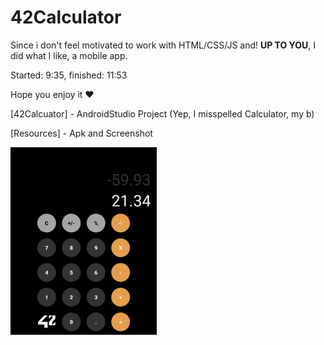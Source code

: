 # 42Calculator
Since i don't feel motivated to work with HTML/CSS/JS and! **UP TO YOU**, I did what I like, a mobile app.

Started: 9:35, finished: 11:53

Hope you enjoy it ❤️

[42Calcuator] - AndroidStudio Project (Yep, I misspelled Calculator, my b)

[Resources] - Apk and Screenshot

<img src ="https://github.com/cgutierr-zgz/42Calculator/blob/main/Resources/Screenshot.jpeg" title="Calculator" height="300px"/>
